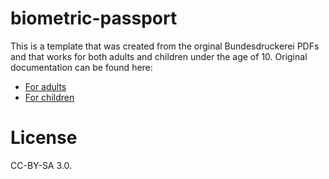 # biometric-passport
This is a template that was created from the orginal Bundesdruckerei PDFs and
that works for both adults and children under the age of 10. Original
documentation can be found here:

  * [For adults](https://www.bmi.bund.de/SharedDocs/downloads/DE/veroeffentlichungen/themen/moderne-verwaltung/ausweise/passbild-schablone-erwachsene.pdf)
  * [For children](https://www.bmi.bund.de/SharedDocs/downloads/DE/veroeffentlichungen/themen/moderne-verwaltung/ausweise/passbild-schablone-kinder.pdf)

# License
CC-BY-SA 3.0.
